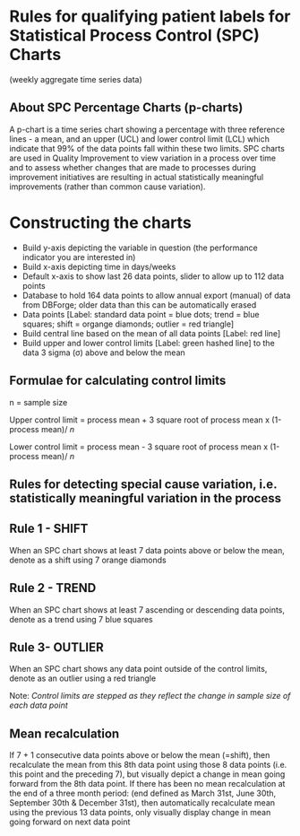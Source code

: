 # Rules for qualifying patient labels for Statistical Process Control (SPC) Charts 
(weekly aggregate time series data) 

## About SPC Percentage Charts (p-charts)
A p-chart is a time series chart showing a percentage with three reference lines - a mean, and an upper (UCL) and lower control limit (LCL) which indicate that 99% of the data points fall within these two limits. SPC charts are used in Quality Improvement to view variation in a process over time and to assess whether changes that are made to processes during improvement initiatives are resulting in actual statistically meaningful improvements (rather than common cause variation).

# Constructing the charts

* Build y-axis depicting the variable in question (the performance indicator you are interested in)
* Build x-axis depicting time in days/weeks
* Default x-axis to show last 26 data points, slider to allow up to 112 data points
* Database to hold 164 data points to allow annual export (manual) of data from DBForge; older data than this can be automatically erased
* Data points [Label: standard data point = blue dots; trend = blue squares; shift = organge diamonds; outlier = red triangle]
* Build central line based on the mean of all data points [Label: red line]
* Build upper and lower control limits [Label: green hashed line] to the data 3 sigma (σ) above and below the mean

## Formulae for calculating control limits
n = sample size

Upper control limit = process mean + 3 square root of process mean x (1-process mean)/ *n*
  
Lower control limit = process mean - 3 square root of process mean x (1-process mean)/ *n* 

## Rules for detecting special cause variation, i.e. statistically meaningful variation in the process

## Rule 1 - SHIFT 

When an SPC chart shows at least 7 data points above or below the mean, denote as a shift using 7 orange diamonds  

## Rule 2 - TREND  

When an SPC chart shows at least 7 ascending or descending data points, denote as a trend using 7 blue squares  

## Rule 3- OUTLIER 

When an SPC chart shows any data point outside of the control limits, denote as an outlier using a red triangle  

Note: *Control limits are stepped as they reflect the change in sample size of each data point* 

## Mean recalculation
If 7 + 1 consecutive data points above or below the mean (=shift), then recalculate the mean from this 8th data point using those 8 data points (i.e. this point and the preceding 7), but visually depict a change in mean going forward from the 8th data point. 
If there has been no mean recalculation at the end of a three month period: (end defined as March 31st, June 30th, September 30th & December 31st), then automatically recalculate mean using the previous 13 data points, only visually display change in mean going forward on next data point

